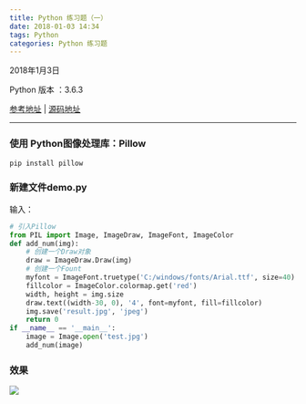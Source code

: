 ```yaml
---
title: Python 练习题（一）
date: 2018-01-03 14:34
tags: Python
categories: Python 练习题
---
```

2018年1月3日

Python 版本 ：3.6.3

[参考地址](https://www.jianshu.com/p/05e3973a77ed) | [源码地址](https://github.com/AlanLang/show-me-the-code/tree/master/0000)

----
### 使用 Python图像处理库：Pillow
```
pip install pillow
```
### 新建文件demo.py
输入：
``` python
# 引入Pillow
from PIL import Image, ImageDraw, ImageFont, ImageColor
def add_num(img):
    # 创建一个Draw对象
    draw = ImageDraw.Draw(img)
    # 创建一个Fount
    myfont = ImageFont.truetype('C:/windows/fonts/Arial.ttf', size=40)
    fillcolor = ImageColor.colormap.get('red')
    width, height = img.size
    draw.text((width-30, 0), '4', font=myfont, fill=fillcolor)
    img.save('result.jpg', 'jpeg')
    return 0
if __name__ == '__main__':
    image = Image.open('test.jpg')
    add_num(image)
```
### 效果
![](http://oqdzx28cd.bkt.clouddn.com/18-1-3/6525123.jpg)

